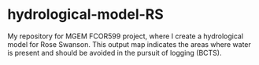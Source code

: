 # hydrological-model-RS
My repository for MGEM FCOR599 project, where I create a hydrological model for Rose Swanson. This output map indicates the areas where water is present and should be avoided in the pursuit of logging (BCTS).
